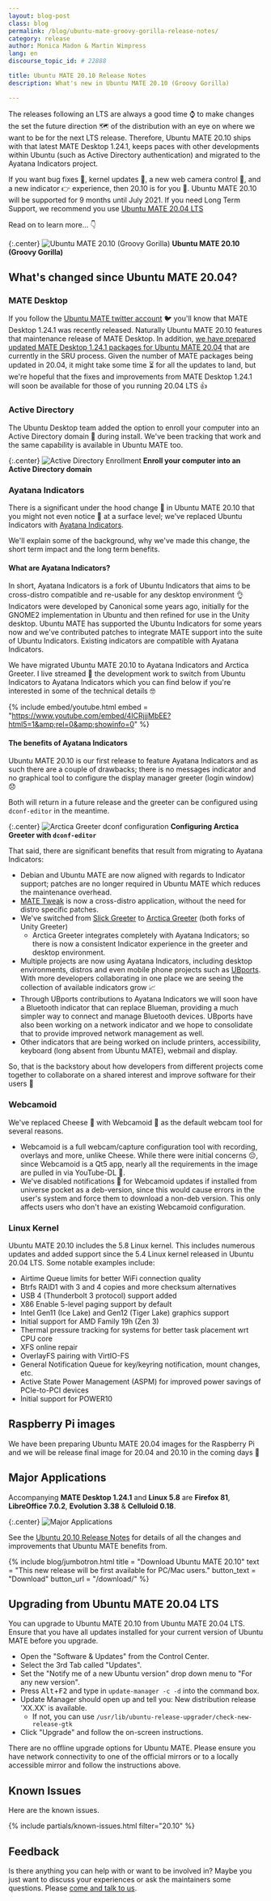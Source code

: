 ```yaml
---
layout: blog-post
class: blog
permalink: /blog/ubuntu-mate-groovy-gorilla-release-notes/
category: release
author: Monica Madon & Martin Wimpress
lang: en
discourse_topic_id: # 22888

title: Ubuntu MATE 20.10 Release Notes
description: What's new in Ubuntu MATE 20.10 (Groovy Gorilla)

---
```


The releases following an LTS are always a good time ⌚ to make changes the set
the future direction 🗺️ of the distribution with an eye on where we want to be for
the next LTS release. Therefore, Ubuntu MATE 20.10 ships with that latest MATE
Desktop 1.24.1, keeps paces with other developments within Ubuntu (such as
Active Directory authentication) and migrated to the Ayatana Indicators project.

If you want bug fixes :bug:, kernel updates :corn:, a new web camera control :movie_camera:,
and a new indicator :point_right: experience, then 20.10 is for you :tada:. Ubuntu MATE 20.10
will be supported for 9 months until July 2021. If you need Long Term
Support, we recommend you use [Ubuntu MATE 20.04 LTS](website!)

Read on to learn more... :point_down:

{:.center}
![Ubuntu MATE 20.10 (Groovy Gorilla)](/images/blog/groovy/groovy-gorilla-desktop.png)
**Ubuntu MATE 20.10 (Groovy Gorilla)**

## What's changed since Ubuntu MATE 20.04?

### MATE Desktop

If you follow the [Ubuntu MATE twitter account](https://twitter.com/ubuntu_mate) 🐦
you'll know that MATE Desktop 1.24.1 was recently released. Naturally Ubuntu
MATE 20.10 features that maintenance release of MATE Desktop. In addition, [we
have prepared updated MATE Desktop 1.24.1 packages for Ubuntu MATE 20.04](https://pad.lv/1891891)
that are currently in the SRU process. Given the number of MATE packages being
updated in 20.04, it might take some time ⏳ for all the updates to land, but
we're hopeful that the fixes and improvements from MATE Desktop 1.24.1 will
soon be available for those of you running 20.04 LTS 👍

### Active Directory

The Ubuntu Desktop team added the option to enroll your computer into an
Active Directory domain 🔑 during install. We've been tracking that work and the
same capability is available in Ubuntu MATE too.

{:.center}
![Active Directory Enrollment](/images/blog/groovy/active-directory.png)
**Enroll your computer into an Active Directory domain**

### Ayatana Indicators

There is a significant under the hood change 🔧 in Ubuntu MATE 20.10 that you
might not even notice 👀 at a surface level; we've replaced Ubuntu Indicators
with [Ayatana Indicators](https://github.com/AyatanaIndicators).

We'll explain some of the background, why we've made this change, the short
term impact and the long term benefits.

#### What are Ayatana Indicators?

In short, Ayatana Indicators is a fork of Ubuntu Indicators that aims to be
cross-distro compatible and re-usable for any desktop environment 👌 Indicators
were developed by Canonical some years ago, initially for the GNOME2
implementation in Ubuntu and then refined for use in the Unity desktop. Ubuntu
MATE has supported the Ubuntu Indicators for some years now and we've contributed
patches to integrate MATE support into the suite of Ubuntu Indicators. Existing
indicators are compatible with Ayatana Indicators.

We have migrated Ubuntu MATE 20.10 to Ayatana Indicators and Arctica Greeter. I
live streamed 📡 the development work to switch from Ubuntu Indicators to
Ayatana Indicators which you can find below if you're interested in some of the
technical details 🤓

{% include embed/youtube.html
    embed = "https://www.youtube.com/embed/4ICRjjjMbEE?html5=1&amp;rel=0&amp;showinfo=0"
%}

#### The benefits of Ayatana Indicators

Ubuntu MATE 20.10 is our first release to feature Ayatana Indicators and as
such there are a couple of drawbacks; there is no messages indicator and no
graphical tool to configure the display manager greeter (login window) 😞

Both will return in a future release and the greeter can be configured
using `dconf-editor` in the meantime.

{:.center}
![Arctica Greeter dconf configuration](/images/blog/groovy/arctica-greeter-dconf.png)
**Configuring Arctica Greeter with `dconf-editor`**

That said, there are significant benefits that result from migrating to Ayatana
Indicators:

  * Debian and Ubuntu MATE are now aligned with regards to Indicator support; patches are no longer required in Ubuntu MATE which reduces the maintenance overhead.
  * [MATE Tweak](https://github.com/ubuntu-mate/mate-tweak) is now a cross-distro application, without the need for distro specific patches.
  * We've switched from [Slick Greeter](https://github.com/linuxmint/slick-greeter) to [Arctica Greeter](https://github.com/ArcticaProject/arctica-greeter) (both forks of Unity Greeter)
    * Arctica Greeter integrates completely with Ayatana Indicators; so there is now a consistent Indicator experience in the greeter and desktop environment.
  * Multiple projects are now using Ayatana Indicators, including desktop environments, distros and even mobile phone projects such as [UBports](https://ubports.com/). With more developers collaborating in one place we are seeing the collection of available indicators grow 📈
  * Through UBports contributions to Ayatana Indicators we will soon have a Bluetooth indicator that can replace Blueman, providing a much simpler way to connect and manage Bluetooth devices. UBports have also been working on a network indicator and we hope to consolidate that to provide improved network management as well.
  * Other indicators that are being worked on include printers, accessibility, keyboard (long absent from Ubuntu MATE), webmail and display.

So, that is the backstory about how developers from different projects come together to collaborate on a shared interest and improve software for their users 💪

### Webcamoid

We've replaced Cheese :cheese: with Webcamoid :movie_camera: as the default webcam tool for
several reasons.

  * Webcamoid is a full webcam/capture configuration tool with recording, overlays and more, unlike Cheese. While there were initial concerns :pensive:, since
Webcamoid is a Qt5 app, nearly all the requirements in the image are pulled in via YouTube-DL :tada:.
  * We've disabled notifications :bell: for Webcamoid updates if installed from universe pocket as a deb-version, since this would cause errors in the  user's system and force them to download a non-deb version. This only affects users who don't have an existing Webcamoid configuration.

### Linux Kernel

Ubuntu MATE 20.10 includes the 5.8 Linux kernel. This includes numerous
updates and added support since the 5.4 Linux kernel released in
Ubuntu 20.04 LTS. Some notable examples include:

* Airtime Queue limits for better WiFi connection quality
* Btrfs RAID1 with 3 and 4 copies and more checksum alternatives
* USB 4 (Thunderbolt 3 protocol) support added
* X86 Enable 5-level paging support by default
* Intel Gen11 (Ice Lake) and Gen12 (Tiger Lake) graphics support
* Initial support for AMD Family 19h (Zen 3)
* Thermal pressure tracking for systems for better task placement wrt CPU core
* XFS online repair
* OverlayFS pairing with VirtIO-FS
* General Notification Queue for key/keyring notification, mount changes, etc.
* Active State Power Management (ASPM) for improved power savings of PCIe-to-PCI devices
* Initial support for POWER10

## Raspberry Pi images

We have been preparing Ubuntu MATE 20.04 images for the Raspberry Pi and
we will be release final image for 20.04 and 20.10 in the coming days 🙂

## Major Applications

Accompanying **MATE Desktop 1.24.1** and **Linux 5.8** are **Firefox
81**, **LibreOffice 7.0.2**, **Evolution 3.38** & **Celluloid 0.18**.

{:.center}
![Major Applications](/images/blog/groovy/versions.png)

See the [Ubuntu 20.10 Release Notes](https://discourse.ubuntu.com/t/groovy-gorilla-release-notes/15533)
for details of all the changes and improvements that Ubuntu MATE benefits from.

{% include blog/jumbotron.html
    title = "Download Ubuntu MATE 20.10"
    text = "This new release will be first available for PC/Mac users."
    button_text = "Download"
    button_url = "/download/"
%}

## Upgrading from Ubuntu MATE 20.04 LTS

You can upgrade to Ubuntu MATE 20.10 from Ubuntu MATE 20.04 LTS. Ensure that you
have all updates installed for your current version of Ubuntu MATE before you
upgrade.

  * Open the "Software & Updates" from the Control Center.
  * Select the 3rd Tab called "Updates".
  * Set the "Notify me of a new Ubuntu version" drop down menu to "For any new version".
  * Press <kbd>Alt</kbd>+<kbd>F2</kbd> and type in `update-manager -c -d` into the command box.
  * Update Manager should open up and tell you: New distribution release 'XX.XX' is available.
    * If not, you can use `/usr/lib/ubuntu-release-upgrader/check-new-release-gtk`
  * Click "Upgrade" and follow the on-screen instructions.

There are no offline upgrade options for Ubuntu MATE. Please ensure you have
network connectivity to one of the official mirrors or to a locally accessible
mirror and follow the instructions above.


## Known Issues

Here are the known issues.

{% include partials/known-issues.html filter="20.10" %}


## Feedback

Is there anything you can help with or want to be involved in? Maybe you just
want to discuss your experiences or ask the maintainers some questions. Please
[come and talk to us](https://ubuntu-mate.community/).
